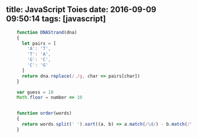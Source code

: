 title: JavaScript Toies
date: 2016-09-09 09:50:14
tags: [javascript]
---

``` js
    function DNAStrand(dna) 
    {
      let pairs = [
        'A': 'T',
        'T': 'A',
        'G': 'C',
        'C': 'G'
      ]
      return dna.replace(/./g, char => pairs[char])
    }

    var guess = 10
    Math.floor = number => 10


    function order(words)
    {
      return words.split(' ').sort((a, b) => a.match(/\d/) - b.match(/\d/)).join(' ')
    }

```